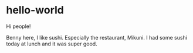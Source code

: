 # hello-world

Hi people!

Benny here, I like sushi. Especially the restaurant, Mikuni.
I had some sushi today at lunch and it was super good.
